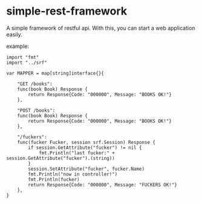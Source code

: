 # simple-rest-framework
A simple framework of restful api.
With this, you can start a web application easily.

example:
```
import "fmt"
import "../srf"

var MAPPER = map[string]interface{}{

    "GET /books":
    func(book Book) Response {
        return Response{Code: "000000", Message: "BOOKS OK!"}
    },

    "POST /books":
    func(book Book) Response {
        return Response{Code: "000000", Message: "BOOKS OK!"}
    },

    "/fuckers":
    func(fucker Fucker, session srf.Session) Response {
        if session.GetAttribute("fucker") != nil {
            fmt.Println("last fucker:" + session.GetAttribute("fucker").(string))
        }
        session.SetAttribute("fucker", fucker.Name)
        fmt.Println("now in controller!")
        fmt.Println(fucker)
        return Response{Code: "000000", Message: "FUCKERS OK!"}
    },
}
```
```

```
